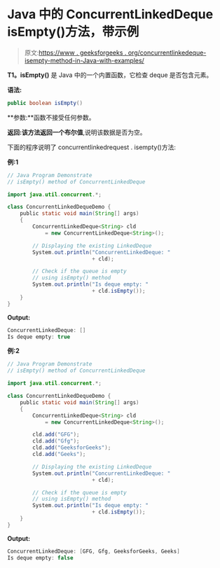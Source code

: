 # Java 中的 ConcurrentLinkedDeque isEmpty()方法，带示例

> 原文:[https://www . geeksforgeeks . org/concurrentlinkedeque-isempty-method-in-Java-with-examples/](https://www.geeksforgeeks.org/concurrentlinkeddeque-isempty-method-in-java-with-examples/)

**T1。isEmpty()** 是 Java 中的一个内置函数，它检查 deque 是否包含元素。

**语法:**

```java
public boolean isEmpty()
```

**参数:**函数不接受任何参数。

**返回:**该方法返回一个**布尔值**,说明该数据是否为空。

下面的程序说明了 concurrentlinkedrequest . isempty()方法:

**例:1**

```java
// Java Program Demonstrate
// isEmpty() method of ConcurrentLinkedDeque

import java.util.concurrent.*;

class ConcurrentLinkedDequeDemo {
    public static void main(String[] args)
    {
        ConcurrentLinkedDeque<String> cld
            = new ConcurrentLinkedDeque<String>();

        // Displaying the existing LinkedDeque
        System.out.println("ConcurrentLinkedDeque: "
                           + cld);

        // Check if the queue is empty
        // using isEmpty() method
        System.out.println("Is deque empty: "
                           + cld.isEmpty());
    }
}
```

**Output:**

```java
ConcurrentLinkedDeque: []
Is deque empty: true

```

**例:2**

```java
// Java Program Demonstrate
// isEmpty() method of ConcurrentLinkedDeque

import java.util.concurrent.*;

class ConcurrentLinkedDequeDemo {
    public static void main(String[] args)
    {
        ConcurrentLinkedDeque<String> cld
            = new ConcurrentLinkedDeque<String>();

        cld.add("GFG");
        cld.add("Gfg");
        cld.add("GeeksforGeeks");
        cld.add("Geeks");

        // Displaying the existing LinkedDeque
        System.out.println("ConcurrentLinkedDeque: "
                           + cld);

        // Check if the queue is empty
        // using isEmpty() method
        System.out.println("Is deque empty: "
                           + cld.isEmpty());
    }
}
```

**Output:**

```java
ConcurrentLinkedDeque: [GFG, Gfg, GeeksforGeeks, Geeks]
Is deque empty: false

```